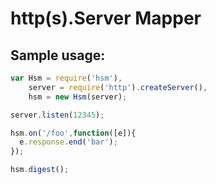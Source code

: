 # http(s).Server Mapper

## Sample usage:

```javascript
var Hsm = require('hsm'),
    server = require('http').createServer(),
    hsm = new Hsm(server);

server.listen(12345);

hsm.on('/foo',function([e]){
  e.response.end('bar');
});

hsm.digest();
```
